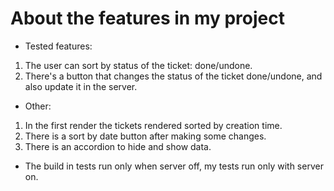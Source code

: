 # About the features in my project

* Tested features:
1. The user can sort by status of the ticket: done/undone.
2. There's a button that changes the status of the ticket done/undone, and also update it in the server.

* Other:
1. In the first render the tickets rendered sorted by creation time.
2. There is a sort by date button after making some changes.
3. There is an accordion to hide and show data.

* The build in tests run only when server off, my tests run only with server on.

